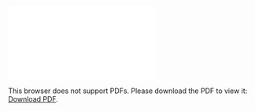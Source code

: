 <object data="christ-in-song/CIS1908pdfs/646.pdf" type="application/pdf" width="100%" height="1024px">
    <embed src="christ-in-song/CIS1908pdfs/646.pdf">
        <p>This browser does not support PDFs. Please download the PDF to view it: <a href="christ-in-song/CIS1908pdfs/646.pdf">Download PDF</a>.</p>
    </embed>
</object>
